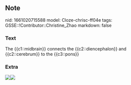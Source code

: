 ## Note
nid: 1661020715588
model: Cloze-chrisc-ff04e
tags: GSSE::!Contributor::Christine_Zhao
markdown: false

### Text
<div>
  <div>
    <div>
      <div>
        The {{c1::midbrain}} connects the {{c2::diencephalon}} and
        {{c2::cerebrum}} to the {{c3::pons}}
      </div>
    </div>
  </div>
</div>

### Extra
<img src=
"Screen%20Shot%202021-08-11%20at%208.15.32%20pm.png"><img src= 
"paste-da22d6a9d8c94979b6b8296cc3a5705644be8f26.jpg">
